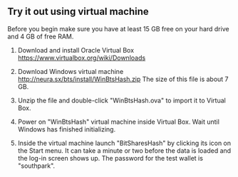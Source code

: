## Try it out using virtual machine

Before you begin make sure you have at least 15 GB free on your hard drive and 4 GB of free RAM.

1. Download and install Oracle Virtual Box
https://www.virtualbox.org/wiki/Downloads

2. Download Windows virtual machine
http://neura.sx/bts/install/WinBtsHash.zip
The size of this file is about 7 GB.

3. Unzip the file and double-click "WinBtsHash.ova" to import it to Virtual Box.

4. Power on "WinBtsHash" virtual machine inside Virtual Box. Wait until Windows has finished initializing.

5. Inside the virtual machine launch "BitSharesHash" by clicking its icon on the Start menu. It can take a minute or two before the data is loaded and the log-in screen shows up. The password for the test wallet is "southpark".
